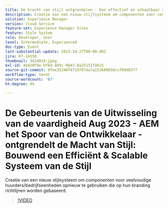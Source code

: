 ```yaml
---
title: De kracht van stijl ontgrendelen - Een effectief en schaalbaar stijlsysteem ontwikkelen
description: Creatie van een nieuw stijlsysteem om componenten voor veelvoudige huurders/bedrijfseenheden opnieuw te gebruiken die op hun branding richtlijnen worden gebaseerd.
solution: Experience Manager
version: Cloud Service
feature-set: Experience Manager Sites
feature: Style System
role: Developer, User
level: Intermediate, Experienced
doc-type: Event
last-substantial-update: 2023-10-27T00:00:00Z
jira: KT-14150
thumbnail: 3424019.jpeg
exl-id: 4b420f9e-bf6d-469c-9b43-0a25151f46c5
source-git-commit: 0fee35240f4f19707da7a222680858ccf89d0377
workflow-type: tm+mt
source-wordcount: '67'
ht-degree: 0%

---
```



# De Gebeurtenis van de Uitwisseling van de vaardigheid Aug 2023 - AEM het Spoor van de Ontwikkelaar - ontgrendelt de Macht van Stijl: Bouwend een Efficiënt &amp; Scalable Systeem van de Stijl

Creatie van een nieuw stijlsysteem om componenten voor veelvoudige huurders/bedrijfseenheden opnieuw te gebruiken die op hun branding richtlijnen worden gebaseerd.

>[!VIDEO](https://video.tv.adobe.com/v/3424019/?learn=on)
